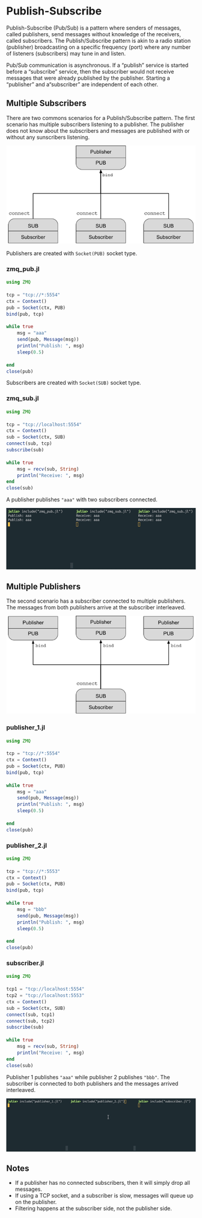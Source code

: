 # Publish-Subscribe

Publish-Subscribe (Pub/Sub) is a pattern where senders of messages, called publishers, send messages without knowledge of the receivers, called subscribers.  The Publish/Subscribe pattern is akin to a radio station (publisher) broadcasting on a specific frequency (port) where any number of listeners (subscribers) may tune in and listen. 

Pub/Sub communication is asynchronous. If a “publish” service is started before a “subscribe” service, then the subscriber would not receive messages that were already published by the publisher. Starting a “publisher” and a“subscriber” are independent of each other. 

## Multiple Subscribers
There are two commons scenarios for a Publish/Subscribe pattern.  The first scenario has multiple subscribers listening to a publisher.  The publisher does not know about the subscribers and messages are published with or without any sunscribers listening.  

![multiple subscribers image](./assets/multiple_subscribers.png)

Publishers are created with `Socket(PUB)` socket type. 
### zmq_pub.jl
```julia
using ZMQ

tcp = "tcp://*:5554"
ctx = Context()
pub = Socket(ctx, PUB)
bind(pub, tcp)

while true
    msg = "aaa"
    send(pub, Message(msg))
    println("Publish: ", msg)
    sleep(0.5)

end
close(pub)
```

Subscribers are created with `Socket(SUB)` socket type. 
### zmq_sub.jl
```julia
using ZMQ

tcp = "tcp://localhost:5554"
ctx = Context()
sub = Socket(ctx, SUB)
connect(sub, tcp)
subscribe(sub)

while true
    msg = recv(sub, String)
    println("Receive: ", msg)
end
close(sub)
```
A publisher publishes `"aaa"` with two subscribers connected. 

![multiple subscribers gif](./assets/multiple_subscribers.gif)

## Multiple Publishers
The second scenario has a subscriber connected to multiple publishers.  The messages from both publishers arrive at the subscriber interleaved.  

![multiple publishers image](./assets/multiple_publishers.png)
### publisher_1.jl
```julia
using ZMQ

tcp = "tcp://*:5554"
ctx = Context()
pub = Socket(ctx, PUB)
bind(pub, tcp)

while true
    msg = "aaa"
    send(pub, Message(msg))
    println("Publish: ", msg)
    sleep(0.5)

end
close(pub)
```

### publisher_2.jl
```julia
using ZMQ

tcp = "tcp://*:5553"
ctx = Context()
pub = Socket(ctx, PUB)
bind(pub, tcp)

while true
    msg = "bbb"
    send(pub, Message(msg))
    println("Publish: ", msg)
    sleep(0.5)

end
close(pub)
```

### subscriber.jl
```julia
using ZMQ

tcp1 = "tcp://localhost:5554"
tcp2 = "tcp://localhost:5553"
ctx = Context()
sub = Socket(ctx, SUB)
connect(sub, tcp1)
connect(sub, tcp2)
subscribe(sub)

while true
    msg = recv(sub, String)
    println("Receive: ", msg)
end
close(sub)
```

Publisher 1 publishes `"aaa"` while publisher 2 publishes `"bbb"`.  The subscriber is connected to both publishers and the messages arrived interleaved.  

![multiple publishers gif](./assets/multiple_publishers.gif)

## Notes

- If a publisher has no connected subscribers, then it will simply drop all messages.
- If using a TCP socket, and a subscriber is slow, messages will queue up on the publisher.
- Filtering happens at the subscriber side, not the publisher side.
